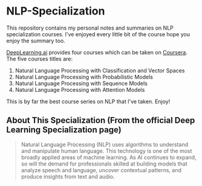 # NLP-Specialization
This repository contains my personal notes and summaries on NLP specialization courses. I've enjoyed every little bit of the course hope you enjoy the summary too.

[DeepLearning.ai](https://deeplearning.ai) provides four courses which can be taken on [Coursera](https://www.coursera.org/specializations/natural-language-processing). The five courses titles are:

1. Natural Language Processing with Classification and Vector Spaces
2. Natural Language Processing with Probabilistic Models
3. Natural Language Processing with Sequence Models
4. Natural Language Processing with Attention Models

This is by far the best course series on NLP that I've taken. Enjoy!

## About This Specialization (From the official Deep Learning Specialization page)

> Natural Language Processing (NLP) uses algorithms to understand and manipulate human language. This technology is one of the most broadly applied areas of machine learning. As AI continues to expand, so will the demand for professionals skilled at building models that analyze speech and language, uncover contextual patterns, and produce insights from text and audio.
